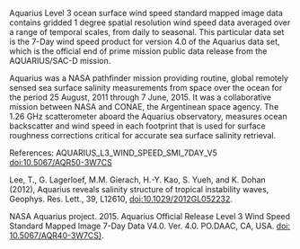 Aquarius Level 3 ocean surface wind speed standard mapped image data contains gridded 1 degree spatial resolution wind speed data averaged over a range of temporal scales, from daily to seasonal. This particular data set is the 7-Day wind speed product for version 4.0 of the Aquarius data set, which is the official end of prime mission public data release from the AQUARIUS/SAC-D mission.

Aquarius was a NASA pathfinder mission providing routine, global remotely sensed sea surface salinity measurements from space over the ocean for the period 25 August, 2011 through 7 June, 2015. It was a collaborative mission between NASA and CONAE, the Argentinean space agency. The 1.26 GHz scatterometer aboard the Aquarius observatory, measures ocean backscatter and wind speed in each footprint that is used for surface roughness corrections critical for accurate sea surface salinity retrieval.

References: AQUARIUS_L3_WIND_SPEED_SMI_7DAY_V5 [doi:10.5067/AQR50-3W7CS](https://doi.org/10.5067/AQR50-3W7CS)

Lee, T., G. Lagerloef, M.M. Gierach, H.-Y. Kao, S. Yueh, and K. Dohan (2012), Aquarius reveals salinity structure of tropical instability waves, Geophys. Res. Lett., 39, L12610, [doi:10.1029/2012GL052232](https://doi.org/10.1029/2012GL052232).

NASA Aquarius project. 2015. Aquarius Official Release Level 3 Wind Speed Standard Mapped Image 7-Day Data V4.0. Ver. 4.0. PO.DAAC,	CA,	USA. [doi: 10.5067/AQR40-3W7CS)](https://doi.org/10.5067/AQR40-3W7CS).
